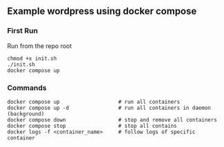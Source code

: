 ## Example wordpress using docker compose



### First Run

Run from the repo root

```shell
chmod +x init.sh 
./init.sh 
docker compose up
```

### Commands
```shell
docker compose up                   # run all containers
docker compose up -d                # run all containers in daemon (background)
docker compose down                 # stop and remove all containers
docker compose stop                 # stop all contains
docker logs -f <container_name>     # follow logs of specific container
```

